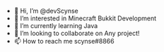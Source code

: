 - 👋 Hi, I’m @devScynse
- 👀 I’m interested in Minecraft Bukkit Development
- 🌱 I’m currently learning Java
- 💞️ I’m looking to collaborate on Any project!
- 📫 How to reach me scynse#8866

<!---
devScynse/devScynse is a ✨ special ✨ repository because its `README.md` (this file) appears on your GitHub profile.
You can click the Preview link to take a look at your changes.
--->
